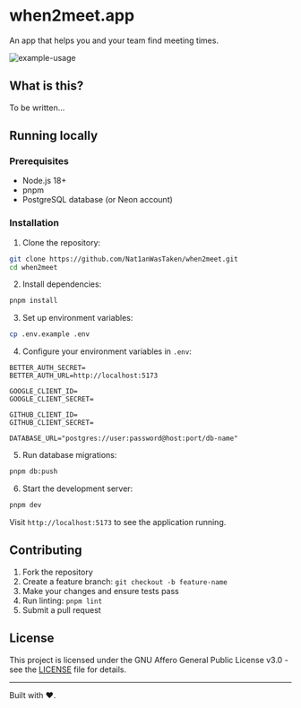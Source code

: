 # when2meet.app

An app that helps you and your team find meeting times.

![example-usage](/src/lib/assets/example-usage.gif)

## What is this?

To be written...

## Running locally

### Prerequisites

- Node.js 18+
- pnpm
- PostgreSQL database (or Neon account)

### Installation

1. Clone the repository:

```bash
git clone https://github.com/Nat1anWasTaken/when2meet.git
cd when2meet
```

2. Install dependencies:

```bash
pnpm install
```

3. Set up environment variables:

```bash
cp .env.example .env
```

4. Configure your environment variables in `.env`:

```env
BETTER_AUTH_SECRET=
BETTER_AUTH_URL=http://localhost:5173

GOOGLE_CLIENT_ID=
GOOGLE_CLIENT_SECRET=

GITHUB_CLIENT_ID=
GITHUB_CLIENT_SECRET=

DATABASE_URL="postgres://user:password@host:port/db-name"

```

5. Run database migrations:

```bash
pnpm db:push
```

6. Start the development server:

```bash
pnpm dev
```

Visit `http://localhost:5173` to see the application running.

## Contributing

1. Fork the repository
2. Create a feature branch: `git checkout -b feature-name`
3. Make your changes and ensure tests pass
4. Run linting: `pnpm lint`
5. Submit a pull request

## License

This project is licensed under the GNU Affero General Public License v3.0 - see the [LICENSE](LICENSE) file for details.

---

Built with ❤️.
